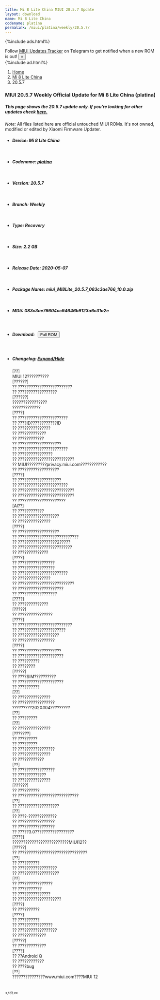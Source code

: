 ```yaml
---
title: Mi 8 Lite China MIUI 20.5.7 Update
layout: download
name: Mi 8 Lite China
codename: platina
permalink: /miui/platina/weekly/20.5.7/
---
```


{%include ads.html%}
<div class="alert alert-primary alert-dismissible fade show" role="alert">
    Follow <a href="https://t.me/MIUIUpdatesTracker" class="alert-link">MIUI Updates Tracker</a> on Telegram to get
    notified when a new ROM is out!
    <button type="button" class="close" data-dismiss="alert" aria-label="Close">
        <span aria-hidden="true">&times;</span>
    </button>
</div>
{%include ad.html%}

<nav aria-label="breadcrumb">
    <ol class="breadcrumb">
        <li class="breadcrumb-item"><a href="/">Home</a></li>
        <li class="breadcrumb-item"><a href="/miui/platina/">Mi 8 Lite China</a></li>
        <li class="breadcrumb-item active" aria-current="page">20.5.7</li>
    </ol>
</nav>

<div class="col-12 mx-auto">
    <h3 class="title bg-light p-2 rounded">MIUI 20.5.7 Weekly Official Update for Mi 8 Lite China (platina)</h3>
    <h5>This page shows the 20.5.7 update only. If you're looking for other updates check
        <a href="/miui/platina/">here.</a></h5>
    <p><i>Note: </i>All files listed here are official untouched MIUI ROMs.
        It's not owned, modified or edited by Xiaomi Firmware Updater.</p>
    <div id="downloads">
                <div class="card card-body">
            <ul class="list-unstyled">
                <li style="padding-bottom: 10px;">
                    <h5><b>Device: </b>Mi 8 Lite China</h5>
                </li>
                <li style="padding-bottom: 10px;">
                    <h5><b>Codename: </b> <a href="/miui/platina/" target="_blank">platina</a> </h5>
                </li>
                <li style="padding-bottom: 10px;">
                    <h5><b>Version: </b>20.5.7</h5>
                </li>
                <li style="padding-bottom: 10px;">
                    <h5><b>Branch: </b>Weekly</h5>
                </li>
                <li style="padding-bottom: 10px;">
                    <h5><b>Type: </b>Recovery</h5>
                </li>
                <li style="padding-bottom: 10px;">
                    <h5><b>Size: </b>2.2 GB</h5>
                </li>
                <li style="padding-bottom: 10px;">
                    <h5><b>Release Date: </b>2020-05-07</h5>
                </li>
                <li style="padding-bottom: 10px;">
                    <h5><b>Package Name: </b><span id="filename" class="text-dark">miui_MI8Lite_20.5.7_083c3ae766_10.0.zip</span></h5>
                </li>
                <li style="padding-bottom: 10px;">
                    <h5><b>MD5: </b><span id="md5" class="text-muted">083c3ae76604cc94646b9123a6c31a2e</span></h5>
                </li>
                <li style="padding-bottom: 10px;">
                    <h5><b>Download: </b><button type="button" id="download" class="btn btn-primary" style="margin: 7px;"
                            onclick="window.open('https://bigota.d.miui.com/20.5.7/miui_MI8Lite_20.5.7_083c3ae766_10.0.zip', '_blank');"><i class="fa fa-download"></i> Full ROM</button></h5>
                </li>
                <li style="padding-bottom: 10px;">
                    <h5><b>Changelog: </b><a href="#platina_1_changelog" data-toggle="collapse" role="button"
                            aria-expanded="false" aria-controls="platina_1_changelog"> <i class="fa fa-arrow-down"
                                aria-hidden="true"></i> Expand/Hide</a></h5>
                    <div class="collapse" id="platina_1_changelog">
                        <p id="changelog_text">[??]<br>MIUI 12??????????<br>[??????]<br>?? ?????????????????????????<br>?? ??????????????????<br>[??????]<br>????????????????<br>?????????????<br>[????]<br>?? ???????????????????????<br>?? ????ID????????????ID<br>?? ???????????????<br>?? ?????????????<br>?? ????????????<br>?? ????????????????????<br>?? ???????????????????????<br>?? ????????????????<br>?? ??????????????????????????<br>?? MIUI?????????privacy.miui.com????????????<br>?? ???????????????????<br>[????]<br>?? ????????????????????<br>?? ???????????????????????<br>?? ??????????????????????????<br>?? ??????????????????????????<br>?? ??????????????????????<br>[AI??]<br>?? ????????????<br>?? ???????????????????<br>?? ???????????????<br>[????]<br>?? ???????????????????<br>?? ????????????????????????????<br>?? ??????????????????2?????<br>?? ?????????????????????????<br>?? ??????????????<br>[????]<br>?? ?????????????????<br>?? ?????????????????<br>?? ???????????????????????<br>?? ???????????????<br>?? ??????????????????????????<br>?? ?????????????????????<br>?? ??????????????????<br>[????]<br>?? ??????????????<br>[?????]<br>?? ????????????????<br>[????]<br>?? ?????????????????????????<br>?? ??????????????????????<br>?? ???????????????????<br>?? ?????????????????<br>[????]<br>?? ????????????????????<br>?? ?????????????????????<br>?? ??????????<br>?? ????????<br>[?????]<br>?? ????SIM??????????<br>?? ?????????????????????<br>?? ??????????<br>[??]<br>?? ???????????????<br>?? ?????????????????<br>?????????2020#04?????????<br>[??]<br>?? ?????????<br>[??]<br>?? ???????????????<br>[???????]<br>?? ?????????<br>?? ?????????<br>?? ?????????????????<br>?? ???????????????<br>?? ????????????<br>[??]<br>?? ?????????????????<br>?? ?????????????<br>?? ???????????????<br>[??????]<br>?? ??????????<br>?? ????????????????????????????<br>[??]<br>?? ???????????????????<br>[??]<br>?? ????-?????????????<br>?? ?????????????????<br>?? ?????????????????<br>?? ?????3.0??????????????????<br>[????]<br>??????????????????????????MIUI12??<br>[?????]<br>?? ????????????????????????????????<br>[??]<br>?? ??????????<br>?? ??????????????????<br>?? ???????????????????<br>[??]<br>?? ????????????????<br>?? ???????????<br>?? ???????????????<br>?? ????????????????????<br>[????]<br>?? ??????????<br>[????]<br>?? ??????????<br>?? ????????????????<br>?? ??????????????????<br>?? ?????????????<br>[?????]<br>?? ?????????????<br>[????]<br>?? ??Android Q<br>?? ????????????<br>?? ????bug<br>[??]<br>???????????????www.miui.com????MIUI 12</p>
                    </div>
                </li>
            </ul>
        </div>

    </div>
</div>